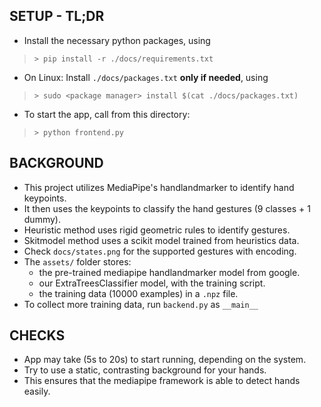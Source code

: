 ## SETUP - TL;DR

* Install the necessary python packages, using
>  ``> pip install -r ./docs/requirements.txt``

* On Linux: Install ``./docs/packages.txt`` **only if needed**, using
>``> sudo <package manager> install $(cat ./docs/packages.txt)``

* To start the app, call from this directory:
>``> python frontend.py``

## BACKGROUND

* This project utilizes MediaPipe's handlandmarker to identify hand keypoints.
* It then uses the keypoints to classify the hand gestures (9 classes  + 1 dummy).
* Heuristic method uses rigid geometric rules to identify gestures.
* Skitmodel method uses a scikit model trained from heuristics data.
* Check ``docs/states.png`` for the supported gestures with encoding.
* The ``assets/`` folder stores:
   * the pre-trained mediapipe handlandmarker model from google.
   * our ExtraTreesClassifier model, with the training script.
   * the training data (10000 examples) in a ```.npz``` file.
* To collect more training data, run  ``backend.py``  as ``__main__``

## CHECKS

* App may take (5s to 20s) to start running, depending on the system.
* Try to use a static, contrasting background for your hands.
* This ensures that the mediapipe framework is able to detect hands easily.
